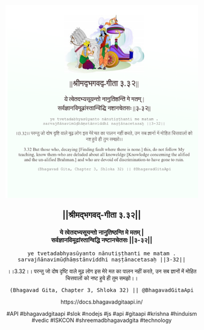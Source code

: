 <img src="../../asset/BG_3_32.png"/>
<center><h2>||श्रीमद्‍भगवद्‍-गीता ३.३२||</h2>
<h3>ये त्वेतदभ्यसूयन्तो नानुतिष्ठन्ति मे मतम् |<br/>सर्वज्ञानविमूढांस्तान्विद्धि नष्टानचेतसः ||३-३२||</h3>
<pre>ye tvetadabhyasūyanto nānutiṣṭhanti me matam .<br/>sarvajñānavimūḍhāṃstānviddhi naṣṭānacetasaḥ ||3-32||</pre>
<p>।।3.32।। परन्तु जो दोष दृष्टि वाले मूढ़ लोग इस मेरे मत का पालन नहीं करते, उन सब ज्ञानों में मोहित चित्तवालों को नष्ट हुये ही तुम समझो।।</p>
<pre>(Bhagavad Gita, Chapter 3, Shloka 32) || @BhagavadGitaApi</pre><p>https://docs.bhagavadgitaapi.in/</p><p>#API #bhagavadgitaapi #slok #nodejs #js #api #gitaapi #krishna #hinduism #vedic #ISKCON #shreemadbhagavadgita #technology</p></center>